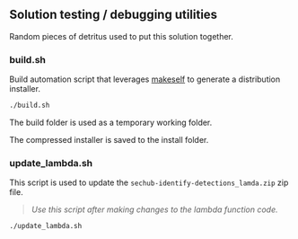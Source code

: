 ## Solution testing / debugging utilities

Random pieces of detritus used to put this solution together.

### build.sh

Build automation script that leverages [makeself](https://makeself.io/) to generate a distribution installer.

```bash
./build.sh
```

The build folder is used as a temporary working folder.

The compressed installer is saved to the install folder.

### update_lambda.sh

This script is used to update the `sechub-identify-detections_lamda.zip` zip file.

> *Use this script after making changes to the lambda function code.*

```bash
./update_lambda.sh
```
